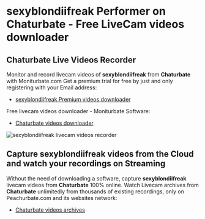 # sexyblondiifreak Performer on Chaturbate - Free LiveCam videos downloader

## Chaturbate Live Videos Recorder

Monitor and record livecam videos of **sexyblondiifreak** from **Chaturbate** with Moniturbate.com
Get a premium trial for free by just and only registering with your Email address:
* [sexyblondiifreak Premium videos downloader](https://moniturbate.com/request-demo-licence-key.html)

Free livecam videos downloader - Moniturbate Software:
* [Chaturbate videos downloader](https://moniturbate.com/moniturbate-download-software.html)

![sexyblondiifreak livecam videos recorder](https://peachurnet.com/templates/moniturbate-software.png)


## Capture sexyblondiifreak videos from the Cloud and watch your recordings on Streaming

Without the need of downloading a software, capture **sexyblondiifreak** livecam videos from **Chaturbate** 100% online.
Watch Livecam archives from **Chaturbate** unlimitedly from thousands of existing recordings, only on Peachurbate.com and its websites network:
* [Chaturbate videos archives](https://peachurnet.com/)
